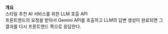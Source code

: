 **개요**  
스타일 추천 AI 서비스를 위한 LLM 호출 API  
프론트엔드의 요청을 받아서 Gemini API를 호출하고 LLM의 답변 생성이 완료되면 그 결과를 다시 프론트엔드 쪽으로 응답한다.  
